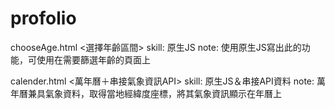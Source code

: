# profolio
chooseAge.html <選擇年齡區間>
skill: 原生JS
note: 使用原生JS寫出此的功能，可使用在需要篩選年齡的頁面上

calender.html <萬年曆＋串接氣象資訊API>
skill: 原生JS＆串接API資料
note: 萬年曆兼具氣象資料，取得當地經緯度座標，將其氣象資訊顯示在年曆上
